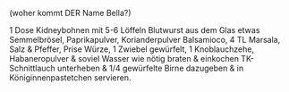 
(woher kommt DER Name Bella?)

1 Dose Kidneybohnen mit
5-6 Löffeln Blutwurst aus dem Glas
etwas Semmelbrösel, Paprikapulver, Korianderpulver
Balsamioco, 4 TL Marsala, Salz & Pfeffer, Prise Würze, 1 Zwiebel gewürfelt, 1 Knoblauchzehe, Habaneropulver & soviel Wasser wie nötig braten & einkochen
TK-Schnittlauch unterheben & 1/4 gewürfelte Birne dazugeben & in Königinnenpastetchen servieren.